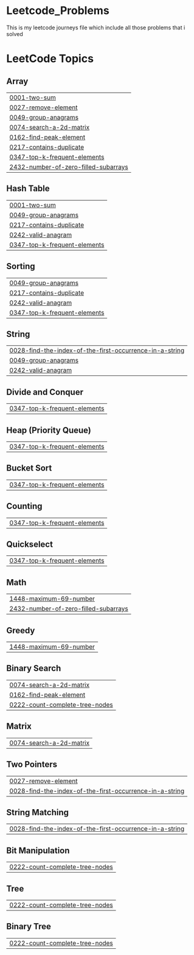 # Leetcode_Problems
This is my leetcode journeys file which include all those problems that i solved

<!---LeetCode Topics Start-->
# LeetCode Topics
## Array
|  |
| ------- |
| [0001-two-sum](https://github.com/zohad01/Leetcode_Problems/tree/master/0001-two-sum) |
| [0027-remove-element](https://github.com/zohad01/Leetcode_Problems/tree/master/0027-remove-element) |
| [0049-group-anagrams](https://github.com/zohad01/Leetcode_Problems/tree/master/0049-group-anagrams) |
| [0074-search-a-2d-matrix](https://github.com/zohad01/Leetcode_Problems/tree/master/0074-search-a-2d-matrix) |
| [0162-find-peak-element](https://github.com/zohad01/Leetcode_Problems/tree/master/0162-find-peak-element) |
| [0217-contains-duplicate](https://github.com/zohad01/Leetcode_Problems/tree/master/0217-contains-duplicate) |
| [0347-top-k-frequent-elements](https://github.com/zohad01/Leetcode_Problems/tree/master/0347-top-k-frequent-elements) |
| [2432-number-of-zero-filled-subarrays](https://github.com/zohad01/Leetcode_Problems/tree/master/2432-number-of-zero-filled-subarrays) |
## Hash Table
|  |
| ------- |
| [0001-two-sum](https://github.com/zohad01/Leetcode_Problems/tree/master/0001-two-sum) |
| [0049-group-anagrams](https://github.com/zohad01/Leetcode_Problems/tree/master/0049-group-anagrams) |
| [0217-contains-duplicate](https://github.com/zohad01/Leetcode_Problems/tree/master/0217-contains-duplicate) |
| [0242-valid-anagram](https://github.com/zohad01/Leetcode_Problems/tree/master/0242-valid-anagram) |
| [0347-top-k-frequent-elements](https://github.com/zohad01/Leetcode_Problems/tree/master/0347-top-k-frequent-elements) |
## Sorting
|  |
| ------- |
| [0049-group-anagrams](https://github.com/zohad01/Leetcode_Problems/tree/master/0049-group-anagrams) |
| [0217-contains-duplicate](https://github.com/zohad01/Leetcode_Problems/tree/master/0217-contains-duplicate) |
| [0242-valid-anagram](https://github.com/zohad01/Leetcode_Problems/tree/master/0242-valid-anagram) |
| [0347-top-k-frequent-elements](https://github.com/zohad01/Leetcode_Problems/tree/master/0347-top-k-frequent-elements) |
## String
|  |
| ------- |
| [0028-find-the-index-of-the-first-occurrence-in-a-string](https://github.com/zohad01/Leetcode_Problems/tree/master/0028-find-the-index-of-the-first-occurrence-in-a-string) |
| [0049-group-anagrams](https://github.com/zohad01/Leetcode_Problems/tree/master/0049-group-anagrams) |
| [0242-valid-anagram](https://github.com/zohad01/Leetcode_Problems/tree/master/0242-valid-anagram) |
## Divide and Conquer
|  |
| ------- |
| [0347-top-k-frequent-elements](https://github.com/zohad01/Leetcode_Problems/tree/master/0347-top-k-frequent-elements) |
## Heap (Priority Queue)
|  |
| ------- |
| [0347-top-k-frequent-elements](https://github.com/zohad01/Leetcode_Problems/tree/master/0347-top-k-frequent-elements) |
## Bucket Sort
|  |
| ------- |
| [0347-top-k-frequent-elements](https://github.com/zohad01/Leetcode_Problems/tree/master/0347-top-k-frequent-elements) |
## Counting
|  |
| ------- |
| [0347-top-k-frequent-elements](https://github.com/zohad01/Leetcode_Problems/tree/master/0347-top-k-frequent-elements) |
## Quickselect
|  |
| ------- |
| [0347-top-k-frequent-elements](https://github.com/zohad01/Leetcode_Problems/tree/master/0347-top-k-frequent-elements) |
## Math
|  |
| ------- |
| [1448-maximum-69-number](https://github.com/zohad01/Leetcode_Problems/tree/master/1448-maximum-69-number) |
| [2432-number-of-zero-filled-subarrays](https://github.com/zohad01/Leetcode_Problems/tree/master/2432-number-of-zero-filled-subarrays) |
## Greedy
|  |
| ------- |
| [1448-maximum-69-number](https://github.com/zohad01/Leetcode_Problems/tree/master/1448-maximum-69-number) |
## Binary Search
|  |
| ------- |
| [0074-search-a-2d-matrix](https://github.com/zohad01/Leetcode_Problems/tree/master/0074-search-a-2d-matrix) |
| [0162-find-peak-element](https://github.com/zohad01/Leetcode_Problems/tree/master/0162-find-peak-element) |
| [0222-count-complete-tree-nodes](https://github.com/zohad01/Leetcode_Problems/tree/master/0222-count-complete-tree-nodes) |
## Matrix
|  |
| ------- |
| [0074-search-a-2d-matrix](https://github.com/zohad01/Leetcode_Problems/tree/master/0074-search-a-2d-matrix) |
## Two Pointers
|  |
| ------- |
| [0027-remove-element](https://github.com/zohad01/Leetcode_Problems/tree/master/0027-remove-element) |
| [0028-find-the-index-of-the-first-occurrence-in-a-string](https://github.com/zohad01/Leetcode_Problems/tree/master/0028-find-the-index-of-the-first-occurrence-in-a-string) |
## String Matching
|  |
| ------- |
| [0028-find-the-index-of-the-first-occurrence-in-a-string](https://github.com/zohad01/Leetcode_Problems/tree/master/0028-find-the-index-of-the-first-occurrence-in-a-string) |
## Bit Manipulation
|  |
| ------- |
| [0222-count-complete-tree-nodes](https://github.com/zohad01/Leetcode_Problems/tree/master/0222-count-complete-tree-nodes) |
## Tree
|  |
| ------- |
| [0222-count-complete-tree-nodes](https://github.com/zohad01/Leetcode_Problems/tree/master/0222-count-complete-tree-nodes) |
## Binary Tree
|  |
| ------- |
| [0222-count-complete-tree-nodes](https://github.com/zohad01/Leetcode_Problems/tree/master/0222-count-complete-tree-nodes) |
<!---LeetCode Topics End-->